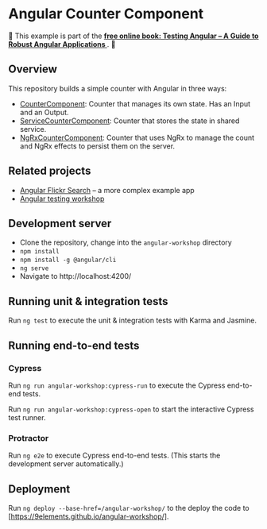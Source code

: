 # Angular Counter Component

📖 This example is part of the **[free online book: Testing Angular – A Guide to Robust Angular Applications
](https://molily.de/testing-angular/)**. 📖

## Overview

This repository builds a simple counter with Angular in three ways:

- [CounterComponent](src/app/components/counter/): Counter that manages its own state. Has an Input and an Output.
- [ServiceCounterComponent](src/app/components/service-counter): Counter that stores the state in shared service.
- [NgRxCounterComponent](src/app/components/ngrx-counter): Counter that uses NgRx to manage the count and NgRx effects to persist them on the server.

## Related projects

- [Angular Flickr Search](https://github.com/9elements/angular-flickr-search) – a more complex example app
- [Angular testing workshop](https://9elements.github.io/angular-testing-workshop/)

## Development server

- Clone the repository, change into the `angular-workshop` directory
- `npm install`
- `npm install -g @angular/cli`
- `ng serve`
- Navigate to http://localhost:4200/

## Running unit & integration tests

Run `ng test` to execute the unit & integration tests with Karma and Jasmine.

## Running end-to-end tests

### Cypress

Run `ng run angular-workshop:cypress-run` to execute the Cypress end-to-end tests.

Run `ng run angular-workshop:cypress-open` to start the interactive Cypress test runner.

### Protractor

Run `ng e2e` to execute Cypress end-to-end tests. (This starts the development server automatically.)

## Deployment

Run `ng deploy --base-href=/angular-workshop/` to the deploy the code to [https://9elements.github.io/angular-workshop/].
